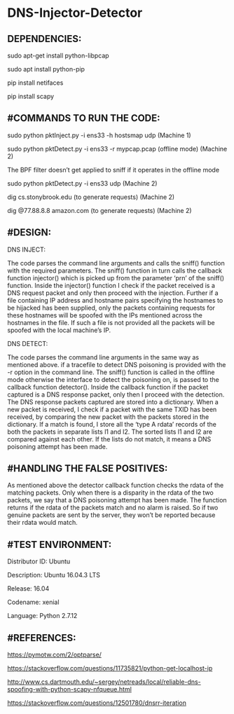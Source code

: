 # DNS-Injector-Detector

DEPENDENCIES:
------------
  sudo apt-get install python-libpcap 
  
  sudo apt install python-pip
  
  pip install netifaces
  
  pip install scapy
  
  



#COMMANDS TO RUN THE CODE:
--------------

  sudo python pktInject.py -i ens33 -h hostsmap udp      (Machine 1)

  sudo python pktDetect.py -i ens33 -r mypcap.pcap      (offline mode) (Machine 2)
  
  The BPF filter doesn’t get applied to sniff if it operates in the offline mode
  
  sudo python pktDetect.py -i ens33  udp                        (Machine 2)
  
  dig cs.stonybrook.edu (to generate requests)               (Machine 2)
  
  dig @77.88.8.8 amazon.com (to generate requests)    (Machine 2)
  
  
  
  

#DESIGN:
-------------

DNS INJECT:

  The code parses the command line arguments and calls the sniff() function with the 
  required parameters. The sniff() function in turn calls the callback function injector() which is 
  picked up from the parameter ‘prn’ of the sniff() function.
  Inside the injector() function I check if the packet received is a DNS request packet and only then
  proceed with the injection. Further if a file containing IP address and hostname pairs 
  specifying the hostnames to be hijacked has been supplied, only the packets containing 
  requests for these hostnames will be spoofed with the IPs mentioned across the hostnames in 
  the file. If such a file is not provided all the packets will be spoofed with the local machine’s IP.

DNS DETECT:

  The code parses the command line arguments in the same way as mentioned above. if a tracefile 
  to detect DNS poisoning is provided with the -r option in the command line. The sniff() function 
  is called in the offline mode otherwise the interface to detect the poisoning on, is passed to the 
  callback function detector(). Inside the callback function if the packet captured is a DNS 
  response packet, only then I proceed with the detection. The DNS response packets captured 
  are stored into a dictionary. When a new packet is received, I check if a packet with the same 
  TXID has been received, by comparing the new packet with the packets stored in the dictionary. 
  If a match is found, I store all the ‘type A rdata’ records of the both the packets in separate lists l1 
  and l2. The sorted lists l1 and l2 are compared against each other. If the lists do not match, it means a
  DNS poisoning attempt has been made.
  
  
  
  

#HANDLING THE FALSE POSITIVES:
------------------

  As mentioned above the detector callback function checks the rdata of the matching packets. 
  Only when there is a disparity in the rdata of the two packets, we say that a DNS poisoning 
  attempt has been made. The function returns if the rdata of the packets match and no alarm is raised.
  So if two genuine packets are sent by the server, they won’t be reported because their rdata would match.
  
  
  
  

#TEST ENVIRONMENT:
----------------
  Distributor ID:	Ubuntu
  
  Description:		Ubuntu 16.04.3 LTS
  
  Release:		16.04
  
  Codename:		xenial
  
  Language: 		Python 2.7.12
  
  
  
  

#REFERENCES:
----------------

  https://pymotw.com/2/optparse/
  
  https://stackoverflow.com/questions/11735821/python-get-localhost-ip 
  
  http://www.cs.dartmouth.edu/~sergey/netreads/local/reliable-dns-spoofing-with-python-scapy-nfqueue.html
  
  https://stackoverflow.com/questions/12501780/dnsrr-iteration





 




